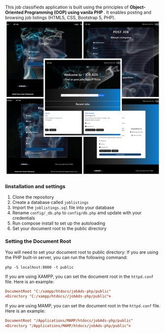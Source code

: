 This job classifieds application is built using the principles of <b> Object-Oriented Programming (OOP) using vanila PHP </b>. It enables posting and browsing job listings
(HTML5, CSS, Bootstrap 5, PHP).
![JOBADS-PHP](/public/images/jobadsCover.png)

<h3 align="left">Iinstallation and settings</h3>

1. Clone the repository
2. Create a database called `joblistings`
3. Import the `joblistings.sql` file into your database
4. Rename `config/_db.php` to `config/db.php` amd update with your credentials
5. Run compose install to set up the autoloading
6. Set your document root to the public directory

<h3 align="left">Setting the Document Root</h3>
You will need to set your document root to public directory:
If you are using the PHP built-in server, you can run the following command:


`php -S localhost:8000 -t public`

If you are using XAMPP, you can set the document root in the `httpd.conf` file. Here is an example:

```conf
DocumentRoot "C:/xampp/htdocs/jobAds-php/public"
<Directory "C:/xampp/htdocs//jobAds-php/public">
```
If you are using MAMP, you can set the document root in the `httpd.conf` file. Here is an example:

```conf
DocumentRoot "/Applications/MAMP/htdocs/jobAds-php/public"
<Directory "/Applications/MAMP/htdocs/jobAds-php/public">
```
